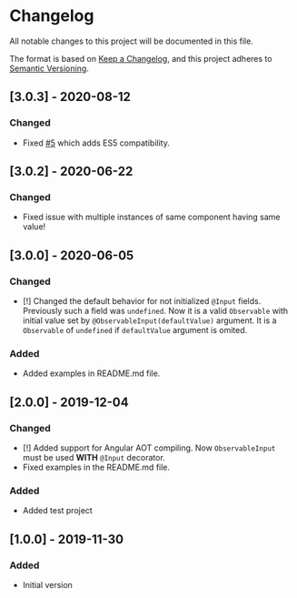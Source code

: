 # Changelog

All notable changes to this project will be documented in this file.

The format is based on [Keep a Changelog](https://keepachangelog.com/en/1.0.0/),
and this project adheres to [Semantic Versioning](https://semver.org/spec/v2.0.0.html).

## [3.0.3] - 2020-08-12

### Changed

- Fixed [#5](https://github.com/Futhark/ngx-observable-input/issues/5) which adds ES5 compatibility.

## [3.0.2] - 2020-06-22

### Changed

- Fixed issue with multiple instances of same component having same value!

## [3.0.0] - 2020-06-05

### Changed

- [!] Changed the default behavior for not initialized `@Input` fields. Previously such a field was `undefined`. Now it is a valid `Observable` with initial value set by `@ObservableInput(defaultValue)` argument. It is a `Observable` of `undefined` if `defaultValue` argument is omited.

### Added

- Added examples in README.md file.

## [2.0.0] - 2019-12-04

### Changed

- [!] Added support for Angular AOT compiling. Now `ObservableInput` must be used **WITH** `@Input` decorator.
- Fixed examples in the README.md file.

### Added
- Added test project

## [1.0.0] - 2019-11-30

### Added

- Initial version
